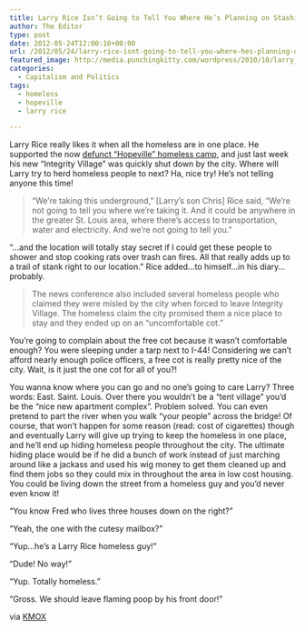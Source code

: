 ```yaml
---
title: Larry Rice Isn’t Going to Tell You Where He’s Planning on Stashing the Homeless
author: The Editor
type: post
date: 2012-05-24T12:00:10+00:00
url: /2012/05/24/larry-rice-isnt-going-to-tell-you-where-hes-planning-on-stashing-the-homeless/
featured_image: http://media.punchingkitty.com/wordpress/2010/10/larry_rice_toupee.jpg
categories:
  - Capitalism and Politics
tags:
  - homeless
  - hopeville
  - larry rice

---
```

Larry Rice really likes it when all the homeless are in one place. He supported the now [defunct &#8220;Hopeville&#8221; homeless camp][1], and just last week his new &#8220;Integrity Village&#8221; was quickly shut down by the city. Where will Larry try to herd homeless people to next? Ha, nice try! He&#8217;s not telling anyone this time!

> “We’re taking this underground,” [Larry&#8217;s son Chris] Rice said, “We’re not going to tell you where we’re taking it. And it could be anywhere in the greater St. Louis area, where there’s access to transportation, water and electricity. And we’re not going to tell you.”

&#8220;&#8230;and the location will totally stay secret if I could get these people to shower and stop cooking rats over trash can fires. All that really adds up to a trail of stank right to our location.&#8221; Rice added&#8230;to himself&#8230;in his diary&#8230;probably.

> The news conference also included several homeless people who claimed they were misled by the city when forced to leave Integrity Village. The homeless claim the city promised them a nice place to stay and they ended up on an “uncomfortable cot.”

You&#8217;re going to complain about the free cot because it wasn&#8217;t comfortable enough? You were sleeping under a tarp next to I-44! Considering we can&#8217;t afford nearly enough police officers, a free cot is really pretty nice of the city. Wait, is it just the one cot for all of you?!

You wanna know where you can go and no one&#8217;s going to care Larry? Three words: East. Saint. Louis. Over there you wouldn&#8217;t be a &#8220;tent village&#8221; you&#8217;d be the &#8220;nice new apartment complex&#8221;. Problem solved. You can even pretend to part the river when you walk &#8220;your people&#8221; across the bridge! Of course, that won&#8217;t happen for some reason (read: cost of cigarettes) though and eventually Larry will give up trying to keep the homeless in one place, and he&#8217;ll end up hiding homeless people throughout the city. The ultimate hiding place would be if he did a bunch of work instead of just marching around like a jackass and used his wig money to get them cleaned up and find them jobs so they could mix in throughout the area in low cost housing. You could be living down the street from a homeless guy and you&#8217;d never even know it!

&#8220;You know Fred who lives three houses down on the right?&#8221;

&#8220;Yeah, the one with the cutesy mailbox?&#8221;

&#8220;Yup&#8230;he&#8217;s a Larry Rice homeless guy!&#8221;

&#8220;Dude! No way!&#8221;

&#8220;Yup. Totally homeless.&#8221;

&#8220;Gross. We should leave flaming poop by his front door!&#8221;

via <a href="http://stlouis.cbslocal.com/2012/05/23/new-lifers-planning-another-tent-city/" target="_blank">KMOX</a>

 [1]: http://punchingkitty.com/?s=hopeville